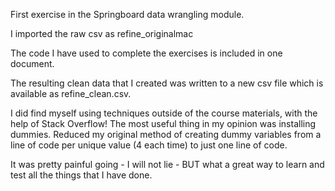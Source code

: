 
First exercise in the Springboard data wrangling module. 

I imported the raw csv as refine_originalmac

The code I have used to complete the exercises is included in one document. 

The resulting clean data that I created was written to a new csv file which is available as refine_clean.csv.

I did find myself using techniques outside of the course materials, with the help of Stack Overflow! The most useful thing in my opinion was installing dummies. Reduced my original method of creating dummy variables from a line of code per unique value (4 each time) to just one line of code. 

It was pretty painful going - I will not lie - BUT what a great way to learn and test all the things that I have done. 
